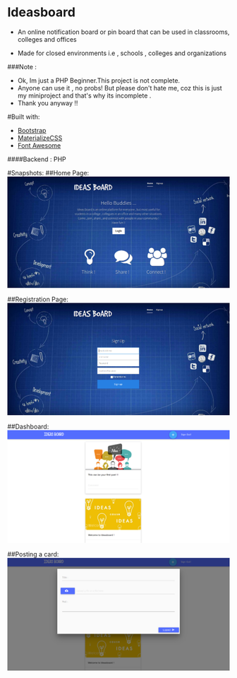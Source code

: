# Ideasboard
- An online notification board or pin board that can be used in classrooms, colleges and offices

- Made for closed environments i.e , schools , colleges and organizations

###Note :
- Ok, Im just a PHP Beginner.This project is not complete.
- Anyone can use it , no probs! But please don't hate me, coz this is just my miniproject 
  and that's why its incomplete .
- Thank you anyway !!


#Built with:
- [Bootstrap](http://getbootstrap.com/)
- [MaterializeCSS](http://materializecss.com/)
- [Font Awesome](http://fortawesome.github.io/Font-Awesome/)

####Backend : PHP

#Snapshots:
##Home Page:
![home page](img/home.png)

##Registration Page:
![registration page](img/signup.png)

##Dashboard:
![dashboard](img/dashboard.png)

##Posting a card:
![Posting a card](img/form.png)
